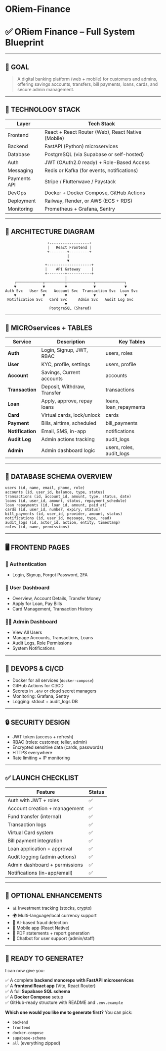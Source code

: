 # ORiem-Finance
# ✅ ORiem Finance – Full System Blueprint

---

## 🧭 GOAL
> A digital banking platform (web + mobile) for customers and admins, offering savings accounts, transfers, bill payments, loans, cards, and secure admin management.

---

## 🔧 TECHNOLOGY STACK

| Layer        | Tech Stack                                        |
| ------------ | ------------------------------------------------- |
| Frontend     | React + React Router (Web), React Native (Mobile) |
| Backend      | FastAPI (Python) microservices                    |
| Database     | PostgreSQL (via Supabase or self-hosted)          |
| Auth         | JWT (OAuth2.0 ready) + Role-Based Access          |
| Messaging    | Redis or Kafka (for events, notifications)        |
| Payments API | Stripe / Flutterwave / Paystack                   |
| DevOps       | Docker + Docker Compose, GitHub Actions           |
| Deployment   | Railway, Render, or AWS (ECS + RDS)               |
| Monitoring   | Prometheus + Grafana, Sentry                      |

---

## 📐 ARCHITECTURE DIAGRAM

```
                   +------------------+
                   |   React Frontend |
                   +--------+---------+
                            |
                            ▼
                  +--------------------+
                  |    API Gateway     |
                  +--------+-----------+
                           |
    ┌────────────┬─────────┼────────────┬─────────────┐
    ▼            ▼         ▼            ▼             ▼
Auth Svc   User Svc   Account Svc  Transaction Svc  Loan Svc
    ▼            ▼         ▼            ▼             ▼
 Notification Svc   Card Svc     Admin Svc   Audit Log Svc
                           ▼
                    PostgreSQL (Shared)
```

---

## 🧱 MICROservices + TABLES

| Service          | Description                 | Key Tables                |
| ---------------- | --------------------------- | ------------------------- |
| **Auth**         | Login, Signup, JWT, RBAC    | users, roles              |
| **User**         | KYC, profile, settings      | users, profile            |
| **Account**      | Savings, Current accounts   | accounts                  |
| **Transaction**  | Deposit, Withdraw, Transfer | transactions              |
| **Loan**         | Apply, approve, repay loans | loans, loan_repayments    |
| **Card**         | Virtual cards, lock/unlock  | cards                     |
| **Payment**      | Bills, airtime, scheduled   | bill_payments             |
| **Notification** | Email, SMS, in-app          | notifications             |
| **Audit Log**    | Admin actions tracking      | audit_logs                |
| **Admin**        | Admin dashboard logic       | users, roles, audit_logs  |

---

## 🧾 DATABASE SCHEMA OVERVIEW

```plaintext
users (id, name, email, phone, role)
accounts (id, user_id, balance, type, status)
transactions (id, account_id, amount, type, status, date)
loans (id, user_id, amount, status, repayment_schedule)
loan_repayments (id, loan_id, amount, paid_at)
cards (id, user_id, number, expiry, status)
bill_payments (id, user_id, provider, amount, status)
notifications (id, user_id, message, type, read)
audit_logs (id, actor_id, action, entity, timestamp)
roles (id, name, permissions)
```

---

## 🖥️ FRONTEND PAGES

### 🔐 Authentication
- Login, Signup, Forgot Password, 2FA

### 👤 User Dashboard
- Overview, Account Details, Transfer Money
- Apply for Loan, Pay Bills
- Card Management, Transaction History

### 🧑‍💼 Admin Dashboard
- View All Users
- Manage Accounts, Transactions, Loans
- Audit Logs, Role Permissions
- System Notifications

---

## 🧪 DEVOPS & CI/CD

- Docker for all services (`docker-compose`)
- GitHub Actions for CI/CD
- Secrets in `.env` or cloud secret managers
- Monitoring: Grafana, Sentry
- Logging: stdout + audit_logs DB

---

## 🔒 SECURITY DESIGN

- JWT token (access + refresh)
- RBAC (roles: customer, teller, admin)
- Encrypted sensitive data (cards, passwords)
- HTTPS everywhere
- Rate limiting + IP monitoring

---

## ✅ LAUNCH CHECKLIST

| Feature                       | Status |
| ----------------------------- | ------ |
| Auth with JWT + roles         | ✅     |
| Account creation + management | ✅     |
| Fund transfer (internal)      | ✅     |
| Transaction logs              | ✅     |
| Virtual Card system           | ✅     |
| Bill payment integration      | ✅     |
| Loan application + approval   | ✅     |
| Audit logging (admin actions) | ✅     |
| Admin dashboard + permissions | ✅     |
| Notifications (in-app/email)  | ✅     |

---

## 🚀 OPTIONAL ENHANCEMENTS

- 📊 Investment tracking (stocks, crypto)
- 🌍 Multi-language/local currency support
- 🧠 AI-based fraud detection
- 📱 Mobile app (React Native)
- 🧾 PDF statements + report generation
- 💬 Chatbot for user support (admin/staff)

---

## 🧰 READY TO GENERATE?

I can now give you:

✅ A complete **backend monorepo with FastAPI microservices**  
✅ A **frontend React app** (Vite, React Router)  
✅ A full **Supabase SQL schema**  
✅ A **Docker Compose** setup  
✅ GitHub-ready structure with README and `.env.example`

**Which one would you like me to generate first?**
You can pick:

- `backend`
- `frontend`
- `docker-compose`
- `supabase-schema`
- `all` (everything zipped)
